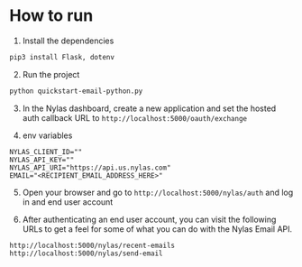 # How to run

1. Install the dependencies

```bash
pip3 install Flask, dotenv
```

2. Run the project

```bash
python quickstart-email-python.py
```

3. In the Nylas dashboard, create a new application and set the hosted auth callback URL to `http://localhost:5000/oauth/exchange`

4. env variables

```env
NYLAS_CLIENT_ID=""
NYLAS_API_KEY=""
NYLAS_API_URI="https://api.us.nylas.com"
EMAIL="<RECIPIENT_EMAIL_ADDRESS_HERE>"
```

5. Open your browser and go to `http://localhost:5000/nylas/auth` and log in and end user account

6. After authenticating an end user account, you can visit the following URLs to get a feel for some of what you can do with the Nylas Email API.

```text
http://localhost:5000/nylas/recent-emails
http://localhost:5000/nylas/send-email
```
